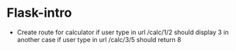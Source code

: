 # Flask-intro
*  Create route for calculator if user type in url /calc/1/2 should display 3 in another case if user type in url /calc/3/5 should return 8